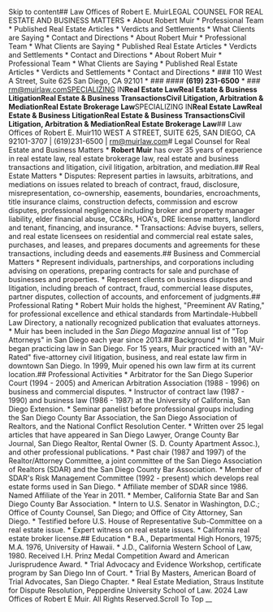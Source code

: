 Skip to content##  Law Offices of Robert E. MuirLEGAL COUNSEL FOR REAL ESTATE AND BUSINESS MATTERS  * About Robert Muir  * Professional Team  * Published Real Estate Articles  * Verdicts and Settlements  * What Clients are Saying  * Contact and Directions  * About Robert Muir  * Professional Team  * What Clients are Saying  * Published Real Estate Articles  * Verdicts and Settlements  * Contact and Directions  * About Robert Muir  * Professional Team  * What Clients are Saying  * Published Real Estate Articles  * Verdicts and Settlements  * Contact and Directions  * ### 110 West A Street, Suite 625  San Diego, CA 92101  * ### #### **(619) 231-6500**  * ### rm@muirlaw.comSPECIALIZING IN**Real Estate Law****Real Estate & Business Litigation****Real Estate & Business Transactions****Civil Litigation, Arbitration & Mediation****Real Estate Brokerage Law**SPECIALIZING IN**Real Estate Law****Real Estate & Business Litigation****Real Estate & Business Transactions****Civil Litigation, Arbitration & Mediation****Real Estate Brokerage Law**##  Law Offices of Robert E. Muir110 WEST A STREET, SUITE 625, SAN DIEGO, CA 92101-3707 | (619)231-6500 | rm@muirlaw.com#  Legal Counsel for Real Estate and Business Matters  * **Robert Muir** has over 35 years of experience in real estate law, real estate brokerage law, real estate and business transactions and litigation, civil litigation, arbitration, and mediation.##  Real Estate Matters  * Disputes: Represent parties in lawsuits, arbitrations, and mediations on issues related to breach of contract, fraud, disclosure, misrepresentation, co-ownership, easements, boundaries, encroachments, title insurance claims, construction defects, commission and escrow disputes, professional negligence including broker and property manager liability, elder financial abuse, CC&Rs, HOA's, DRE license matters, landlord and tenant, financing, and insurance.  * Transactions: Advise buyers, sellers, and real estate licensees on residential and commercial real estate sales, purchases, and leases, and prepares documents and agreements for these transactions, including deeds and easements.## Business and Commercial Matters  * Represent individuals, partnerships, and corporations including advising on operations, preparing contracts for sale and purchase of businesses and properties.  * Represent clients on business disputes and litigation, including breach of contract, fraud, commercial lease disputes, partner disputes, collection of accounts, and enforcement of judgments.## Professional Rating  * Robert Muir holds the highest, "Preeminent AV Rating," for professional excellence and ethical standards from Martindale-Hubbell Law Directory, a nationally recognized publication that evaluates attorneys.  * Muir has been included in the _San Diego Magazine_ annual list of "Top Attorneys" in San Diego each year since 2013.## Background  * In 1981, Muir began practicing law in San Diego. For 15 years, Muir practiced with an "AV-Rated" five-attorney civil litigation, business, and real estate law firm in downtown San Diego. In 1999, Muir opened his own law firm at its current location.##  Professional Activities  * Arbitrator for the San Diego Superior Court (1994 - 2005) and American Arbitration Association (1988 - 1996) on business and commercial disputes.  * Instructor of contract law (1987 - 1990) and business law (1986 - 1987) at the University of California, San Diego Extension.  * Seminar panelist before professional groups including the San Diego County Bar Association, the San Diego Association of Realtors, and the National Conflict Resolution Center.  * Written over 25 legal articles that have appeared in San Diego Lawyer, Orange County Bar Journal, San Diego Realtor, Rental Owner (S. D. County Apartment Assoc.), and other professional publications.  * Past chair (1987 and 1997) of the Realtor/Attorney Committee, a joint committee of the San Diego Association of Realtors (SDAR) and the San Diego County Bar Association.  * Member of SDAR's Risk Management Committee (1992 - present) which develops real estate forms used in San Diego.  * Affiliate member of SDAR since 1986. Named Affiliate of the Year in 2011.  * Member, California State Bar and San Diego County Bar Association.  * Intern to U.S. Senator in Washington, D.C.; Office of County Counsel, San Diego; and Office of City Attorney, San Diego.  * Testified before U.S. House of Representative Sub-Committee on a real estate issue.  * Expert witness on real estate issues.  * California real estate broker license.## Education  * B.A., Departmental High Honors, 1975; M.A. 1976, University of Hawaii.  * J.D., California Western School of Law, 1980. Received I.H. Prinz Medal Competition Award and American Jurisprudence Award.  * Trial Advocacy and Evidence Workshop, certificate program by San Diego Inn of Court.  * Trial By Masters, American Board of Trial Advocates, San Diego Chapter.  * Real Estate Mediation, Straus Institute for Dispute Resolution, Pepperdine University School of Law. 2024 Law Offices of Robert E Muir. All Rights Reserved.Scroll To Top __